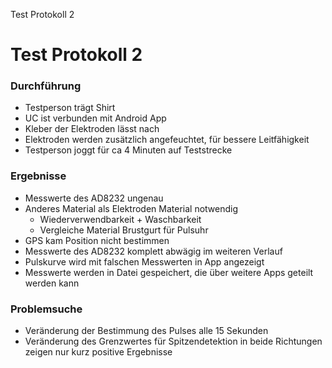Test Protokoll 2

# Test Protokoll 2

### Durchführung

- Testperson trägt Shirt
- UC ist verbunden mit Android App
- Kleber der Elektroden lässt nach
- Elektroden werden zusätzlich angefeuchtet, für bessere Leitfähigkeit
- Testperson joggt für ca 4 Minuten auf Teststrecke

### Ergebnisse 
- Messwerte des AD8232 ungenau
- Anderes Material als Elektroden Material notwendig
    - Wiederverwendbarkeit + Waschbarkeit
    - Vergleiche Material Brustgurt für Pulsuhr
- GPS kam Position nicht bestimmen
- Messwerte des AD8232 komplett abwägig im weiteren Verlauf
- Pulskurve wird mit falschen Messwerten in App angezeigt
- Messwerte werden in Datei gespeichert, die über weitere Apps geteilt werden kann

### Problemsuche
- Veränderung der Bestimmung des Pulses alle 15 Sekunden
- Veränderung des Grenzwertes für Spitzendetektion in beide Richtungen zeigen nur kurz positive Ergebnisse


